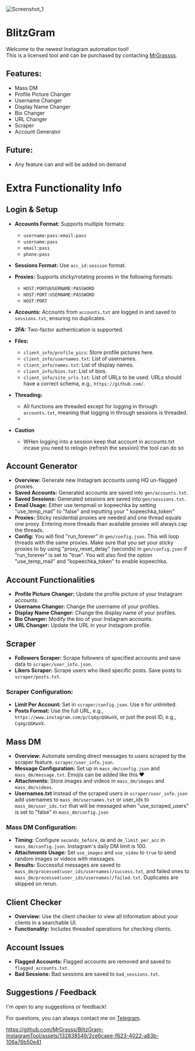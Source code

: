 ![Screenshot_1](https://github.com/user-attachments/assets/a8f25e13-8f48-4293-8171-e97640579cf5)

# BlitzGram

Welcome to the newest Instagram automation tool!  
This is a licensed tool and can be purchased by contacting [MrGrassss](https://t.me/MrGrassss).

## Features:

- Mass DM
- Profile Picture Changer
- Username Changer
- Display Name Changer
- Bio Changer
- URL Changer
- Scraper
- Account Generator

## Future:

- Any feature can and will be added on demand

# Extra Functionality Info

## Login & Setup

- **Accounts Format:** Supports multiple formats:
    - `username:pass:email:pass`
    - `username:pass`
    - `email:pass`
    - `phone:pass`

- **Sessions Format:** Use `acc_id:session` format.

- **Proxies:** Supports sticky/rotating proxies in the following formats:
    - `HOST:PORT@USERNAME:PASSWORD`
    - `HOST:PORT:USERNAME:PASSWORD`
    - `HOST:PORT`

- **Accounts:** Accounts from `accounts.txt` are logged in and saved to `sessions.txt`, ensuring no duplicates.

- **2FA:** Two-factor authentication is supported.

- **Files:**
    - `client_info/profile_pics`: Store profile pictures here.
    - `client_info/usernames.txt`: List of usernames.
    - `client_info/names.txt`: List of display names.
    - `client_info/bios.txt`: List of bios.
    - `client_info/site_urls.txt`: List of URLs to be used. URLs should have a correct schema,
      e.g., `https://github.com/`.

- **Threading:**
    - All functions are threaded except for logging in through `accounts.txt`, meaning that logging in through sessions
      is threaded.
    -
- **Caution**
    - WHen logging into a session keep that account in accounts.txt incase you need to relogin (refresh the session) the
      tool can do so

## Account Generator

- **Overview:** Generate new Instagram accounts using HQ un-flagged proxies.
- **Saved Accounts:** Generated accounts are saved into `gen/accounts.txt`.
- **Saved Sessions:** Generated sessions are saved into `gen/sessions.txt`.
- **Email Usage:** Either use tempmail or kopeechka by setting "use_temp_mail" to "false" and inputting your "
  kopeechka_token"
- **Proxies:** Sticky residential proxies are needed and one thread equals one proxy. Entering more threads than
  available proxies will always cap the threads.
- **Config:** You will find "run_forever" in `gen/config.json`. This will loop threads with the same proxies. Make sure
  that you set your sticky proxies to by using "proxy_reset_delay" (seconds) in `gen/config.json` if "run_forever" is
  set to "true". You will also find the option "use_temp_mail" and "kopeechka_token" to enable kopeechka.

## Account Functionalities

- **Profile Picture Changer:** Update the profile picture of your Instagram accounts.
- **Username Changer:** Change the username of your profiles.
- **Display Name Changer:** Change the display name of your profiles.
- **Bio Changer:** Modify the bio of your Instagram accounts.
- **URL Changer:** Update the URL in your Instagram profile.

## Scraper

- **Followers Scraper:** Scrape followers of specified accounts and save data to `scraper/user_info.json`.
- **Likers Scraper:** Scrape users who liked specific posts. Save posts to `scraper/posts.txt`.

### Scraper Configuration:

- **Limit Per Account:** Set in `scraper/config.json`. Use `0` for unlimited.
- **Posts Format:** Use the full URL, e.g., `https://www.instagram.com/p/Cq4gcQGKwVX`, or just the post ID,
  e.g., `Cq4gcQGKwVX`.

## Mass DM

- **Overview:** Automate sending direct messages to users scraped by the scraper feature. `scraper/user_info.json`.
- **Message Configuration:** Set up in `mass_dm/config.json` and `mass_dm/message.txt`. Emojis can be added like this ❤️
- **Attachments:** Store images and videos in `mass_dm/images` and `mass_dm/videos`.
- **Usernames.txt** Instead of the scraped users in `scraper/user_info.json` add usernames to `mass_dm/usernames.txt`
  or user_ids to `mass_dm/user_ids.txt` that will be messaged when "use_scraped_users" is set to "false" in
  `mass_dm/config.json`

### Mass DM Configuration:

- **Timing:** Configure `seconds_before_dm` and `dm_limit_per_acc` in `mass_dm/config.json`. Instagram's daily DM limit
  is 100.
- **Attachments Usage:** Set `use_images` and `use_video` to `true` to send random images or videos with messages.
- **Results:** Successful messages are saved to `mass_dm/processed(user_ids/usernames)/success.txt`, and failed ones
  to `mass_dm/processed(user_ids/usernames)/failed.txt`. Duplicates are skipped on rerun.

## Client Checker

- **Overview:** Use the client checker to view all information about your clients in a searchable UI.
- **Functionality:** Includes threaded operations for checking clients.

## Account Issues

- **Flagged Accounts:** Flagged accounts are removed and saved to `flagged_accounts.txt`.
- **Bad Sessions:** Bad sessions are saved to `bad_sessions.txt`.

## Suggestions / Feedback

I'm open to any suggestions or feedback!

For questions, you can always contact me on [Telegram](https://t.me/MrGrassss).

https://github.com/MrGrasss/BlitzGram-InstagramTool/assets/132838549/2ce6caee-f623-4022-a83b-106a76b50e41
